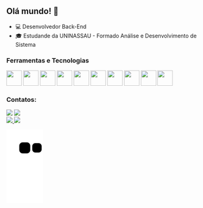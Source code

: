 ## Olá mundo! 👋

- 💻 Desenvolvedor Back-End
- 🎓 Estudande da UNINASSAU - Formado Análise e Desenvolvimento de Sistema

### Ferramentas e Tecnologias
<img src="https://cdn.jsdelivr.net/gh/devicons/devicon/icons/csharp/csharp-original.svg" width="40" height="40"/> <img src="https://cdn.jsdelivr.net/gh/devicons/devicon/icons/javascript/javascript-original.svg" width="40" height="40"/> <img src="https://cdn.jsdelivr.net/gh/devicons/devicon/icons/java/java-original.svg" width="40" height="40"/> <img src="https://cdn.jsdelivr.net/gh/devicons/devicon/icons/mysql/mysql-original.svg" width="40" height="40"/> <img src="https://cdn.jsdelivr.net/gh/devicons/devicon/icons/typescript/typescript-original.svg" width="40" height="40"/> <img src="https://cdn.jsdelivr.net/gh/devicons/devicon/icons/angularjs/angularjs-original.svg" width="40" height="40"/> <img src="https://cdn.jsdelivr.net/gh/devicons/devicon/icons/nodejs/nodejs-original-wordmark.svg" width="40" height="40"/> <img src="https://cdn.jsdelivr.net/gh/devicons/devicon/icons/dot-net/dot-net-original-wordmark.svg" width="40" height="40"/>
 <img src="https://cdn.jsdelivr.net/gh/devicons/devicon/icons/html5/html5-original.svg" width="40" height="40"/> <img src="https://cdn.jsdelivr.net/gh/devicons/devicon/icons/css3/css3-original.svg" width="40" height="40"/>
 
 ### Contatos:
 
 <div>
 <a href="https://www.linkedin.com/in/hebert-belchior/"><img src="https://img.shields.io/badge/-LinkedIn-%230077B5?style=for-the-badge&logo=linkedin&logoColor=white" target="_blank"></a>
 <a href = "hebert.moura@hotmail.com"><img src="https://img.shields.io/badge/Email-D14836?style=for-the-badge&logo=hotmail&logoColor=white%22%20target=%22_blank"></a>
 </div>
 
 <div>
<a href="https://github.com/HebertBelchior">
<img height="180em" src="https://github-readme-stats.vercel.app/api/top-langs/?username=HebertBelchior&layout=compact&langs_count=7&theme=dracula"/>
<img height="180em" src="https://github-readme-stats.vercel.app/api?username=HebertBelchior&show_icons=true&theme=dracula&include_all_commits=true&count_private=true"/>
</div>

![Snake animation](https://github.com/HebertBelchior/HebertBelchior/blob/output/github-contribution-grid-snake.svg)








